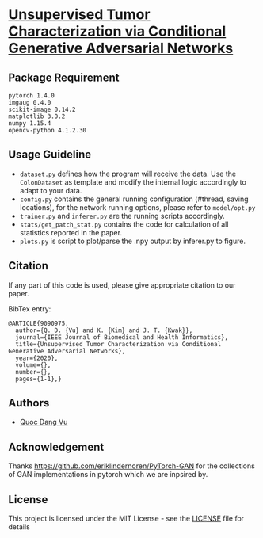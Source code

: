 # [Unsupervised Tumor Characterization via Conditional Generative Adversarial Networks](https://ieeexplore.ieee.org/document/9090975)


## Package Requirement

```
pytorch 1.4.0
imgaug 0.4.0
scikit-image 0.14.2
matplotlib 3.0.2
numpy 1.15.4
opencv-python 4.1.2.30
```

## Usage Guideline

- `dataset.py` defines how the program will receive the data. Use the `ColonDataset` as template and modify the internal logic accordingly to adapt to your data.
- `config.py` contains the general running configuration (#thread, saving locations), for the network running options, please refer to `model/opt.py`
- `trainer.py` and `inferer.py` are the running scripts accordingly.
- `stats/get_patch_stat.py` contains the code for calculation of all statistics reported in the paper. 
- `plots.py` is script to plot/parse the .npy output by inferer.py to figure.

## Citation

If any part of this code is used, please give appropriate citation to our paper. <br />

BibTex entry: <br />
```
@ARTICLE{9090975,
  author={Q. D. {Vu} and K. {Kim} and J. T. {Kwak}},
  journal={IEEE Journal of Biomedical and Health Informatics}, 
  title={Unsupervised Tumor Characterization via Conditional Generative Adversarial Networks}, 
  year={2020},
  volume={},
  number={},
  pages={1-1},}
```

## Authors

* [Quoc Dang Vu](https://github.com/vqdang)

## Acknowledgement

Thanks https://github.com/eriklindernoren/PyTorch-GAN for the collections of GAN implementations in pytorch which we are inpsired by.

## License

This project is licensed under the MIT License - see the [LICENSE](LICENSE) file for details